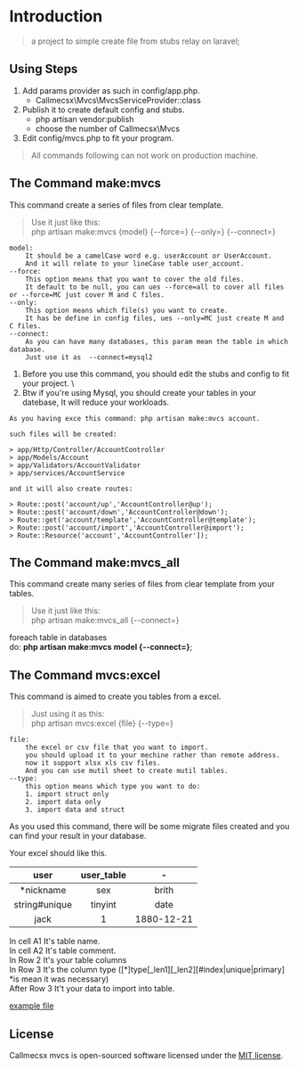 # Introduction

> a project to simple create file from stubs relay on laravel;

## Using Steps

1. Add params provider as such in config/app.php.
   * Callmecsx\Mvcs\MvcsServiceProvider::class
2. Publish it to create default config and stubs.
   * php artisan vendor:publish
   * choose the number of Callmecsx\Mvcs
3. Edit config/mvcs.php to fit your program.

> All commands following can not work on production machine.

## The Command make:mvcs

This command create a series of files from clear template.

> Use it just like this: \
> php artisan make:mvcs {model} {--force=} {--only=} {--connect=}

```TEXT
model:
    It should be a camelCase word e.g. userAccount or UserAccount.
    And it will relate to your lineCase table user_account.
--force:
    This option means that you want to cover the old files.
    It default to be null, you can ues --force=all to cover all files or --force=MC just cover M and C files.
--only:
    This option means which file(s) you want to create.
    It has be define in config files, ues --only=MC just create M and C files.
--connect:
    As you can have many databases, this param mean the table in which database.
    Just use it as  --connect=mysql2
```

1. Before you use this command, you should edit the stubs and config to fit your project. \
2. Btw if you're using Mysql, you should create your tables in your datebase, It will reduce your workloads.

```TEXT
As you having exce this command: php artisan make:mvcs account.

such files will be created:

> app/Http/Controller/AccountController
> app/Models/Account
> app/Validators/AccountValidator
> app/services/AccountService

and it will also create routes:

> Route::post('account/up','AccountController@up');
> Route::post('account/down','AccountController@down');
> Route::get('account/template','AccountController@template');
> Route::post('account/import','AccountController@import');
> Route::Resource('account','AccountController']);
```

## The Command make:mvcs_all

This command create many series of files from clear template from your tables.

> Use it just like this: \
> php artisan make:mvcs_all {--connect=}

foreach table in databases \
do: **php artisan make:mvcs model {--connect=}**;

## The Command mvcs:excel

This command is aimed to create you tables from a excel.

> Just using it as this: \
> php artisan mvcs:excel {file} {--type=}

```TEXT
file:
    the excel or csv file that you want to import.
    you should upload it to your mechine rather than remote address.
    now it support xlsx xls csv files.
    And you can use mutil sheet to create mutil tables.
--type:
    this option means which type you want to do:
    1. import struct only
    2. import data only
    3. import data and struct
```

As you used this command, there will be some migrate files created and you can find your result in your database.

Your excel should like this.

user | user_table | -
:-:|:-:|:-:
*nickname|sex|brith
string#unique|tinyint|date
jack|1|1880-12-21

In cell A1 It's table name. \
In cell A2 It's table comment. \
In Row 2 It's your table columns \
In Row 3 It's the column type ([*]type[_len1][_len2][#index|unique|primary] *is mean it was necessary) \
After Row 3 It't your data to import into table.

[example file](./example.xlsx)

## License

Callmecsx mvcs is open-sourced software licensed under the [MIT license](http://opensource.org/licenses/MIT).

